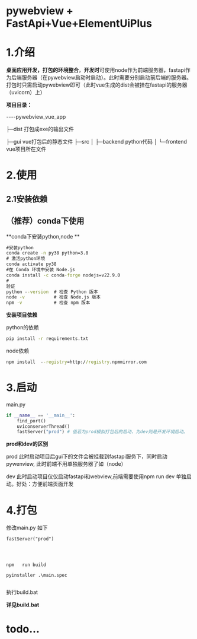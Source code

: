# pywebview + FastApi+Vue+ElementUiPlus 

# 1.介绍  

**桌面应用开发，打包的环境整合**，**开发时**可使用node作为前端服务器，fastapi作为后端服务器（在pywebview启动时启动）。此时需要分别启动前后端的服务器。打包时只需启动pywebview即可（此时vue生成的dist会被挂在fastapi的服务器（uvicorn）上）



**项目目录：**

----pywebview_vue_app

├─dist 打包成exe的输出文件

├─gui vue打包后的静态文件
├─src
│  ├─backend  python代码
│  └─frontend vue项目所在文件





# 2.使用

## 2.1安装依赖



## （推荐）conda下使用

**conda下安装python,node ** 

```cmd
#安装python
conda create -n py38 python=3.8
# 激活python环境
conda activate py38
#在 Conda 环境中安装 Node.js
conda install -c conda-forge nodejs=v22.9.0
#
验证
python --version  # 检查 Python 版本
node -v           # 检查 Node.js 版本
npm -v            # 检查 npm 版本

```

**安装项目依赖**  

python的依赖

```cmd
pip install -r requirements.txt

```

node依赖

```cmd
npm install  --registry=http://registry.npmmirror.com  
```



# 3.启动

 main.py

```python
if __name__ == '__main__':
    find_port()
    uviconserverThread()
    fastServer("prod") # 值若为prod模拟打包后的启动，为dev则是开发环境启动。
```

**prod和dev的区别**

prod 此时启动项目后gui下的文件会被挂载到fastapi服务下，同时启动pywenview, 此时前端不用单独服务器了如（node）  

dev 此时启动项目仅仅启动fastapi和webview,前端需要使用npm run dev 单独启动。好处：方便前端页面开发  





# 4.打包

修改main.py 如下

```
fastServer("prod") 


```

```


npm   run build 

pyinstaller .\main.spec


```

执行build.bat

**详见build.bat**



# todo...







